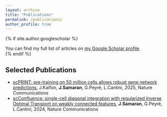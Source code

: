 ```yaml
---
layout: archive
title: "Publications"
permalink: /publications/
author_profile: true
---
```



{% if site.author.googlescholar %}
  <div class="wordwrap">You can find my full list of articles on <a href="{{site.author.googlescholar}}">my Google Scholar profile</a>.</div>
{% endif %}

## Selected Publications

- [scPRINT: pre-training on 50 million cells allows robust gene network predictions](https://www.nature.com/articles/s41467-025-58699-1), J.Kalfon, **J.Samaran**, G.Peyré, L.Cantini, 2025, Nature Communications
- [scConfluence: single-cell diagonal integration with regularized Inverse Optimal Transport on weakly connected features](https://www.nature.com/articles/s41467-024-51382-x), **J.Samaran**, G.Peyré, L.Cantini, 2024, Nature Communications


